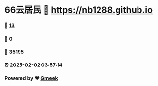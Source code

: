 # 66云居民 :link: https://nb1288.github.io 
### :page_facing_up: [13](https://nb1288.github.io/tag.html) 
### :speech_balloon: 0 
### :hibiscus: 35195 
### :alarm_clock: 2025-02-02 03:57:14 
### Powered by :heart: [Gmeek](https://github.com/Meekdai/Gmeek)
